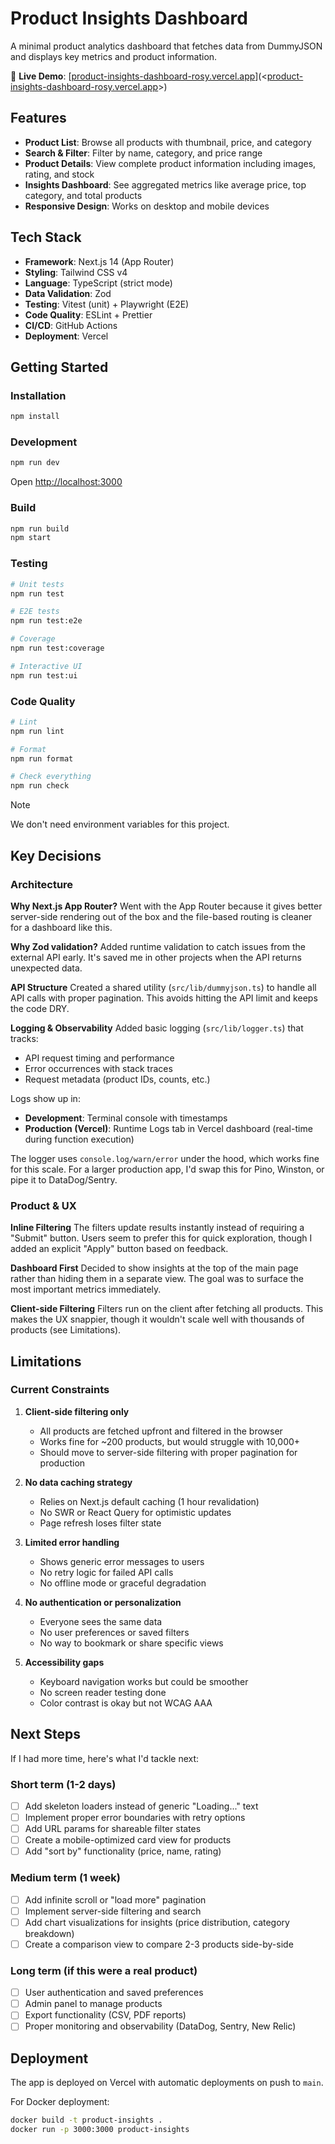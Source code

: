 # Product Insights Dashboard

A minimal product analytics dashboard that fetches data from DummyJSON and displays key metrics and product information.

🔗 **Live Demo**: [[product-insights-dashboard-rosy.vercel.app](https://product-insights-dashboard-rosy.vercel.app/)](<[product-insights-dashboard-rosy.vercel.app](https://product-insights-dashboard-rosy.vercel.app/)>)

## Features

- **Product List**: Browse all products with thumbnail, price, and category
- **Search & Filter**: Filter by name, category, and price range
- **Product Details**: View complete product information including images, rating, and stock
- **Insights Dashboard**: See aggregated metrics like average price, top category, and total products
- **Responsive Design**: Works on desktop and mobile devices

## Tech Stack

- **Framework**: Next.js 14 (App Router)
- **Styling**: Tailwind CSS v4
- **Language**: TypeScript (strict mode)
- **Data Validation**: Zod
- **Testing**: Vitest (unit) + Playwright (E2E)
- **Code Quality**: ESLint + Prettier
- **CI/CD**: GitHub Actions
- **Deployment**: Vercel

## Getting Started

### Installation

```bash
npm install
```

### Development

```bash
npm run dev
```

Open [http://localhost:3000](http://localhost:3000)

### Build

```bash
npm run build
npm start
```

### Testing

```bash
# Unit tests
npm run test

# E2E tests
npm run test:e2e

# Coverage
npm run test:coverage

# Interactive UI
npm run test:ui
```

### Code Quality

```bash
# Lint
npm run lint

# Format
npm run format

# Check everything
npm run check
```

> [!NOTE]
> We don't need environment variables for this project.

## Key Decisions

### Architecture

**Why Next.js App Router?**
Went with the App Router because it gives better server-side rendering out of the box and the file-based routing is cleaner for a dashboard like this.

**Why Zod validation?**
Added runtime validation to catch issues from the external API early. It's saved me in other projects when the API returns unexpected data.

**API Structure**
Created a shared utility (`src/lib/dummyjson.ts`) to handle all API calls with proper pagination. This avoids hitting the API limit and keeps the code DRY.

**Logging & Observability**
Added basic logging (`src/lib/logger.ts`) that tracks:

- API request timing and performance
- Error occurrences with stack traces
- Request metadata (product IDs, counts, etc.)

Logs show up in:

- **Development**: Terminal console with timestamps
- **Production (Vercel)**: Runtime Logs tab in Vercel dashboard (real-time during function execution)

The logger uses `console.log/warn/error` under the hood, which works fine for this scale. For a larger production app, I'd swap this for Pino, Winston, or pipe it to DataDog/Sentry.

### Product & UX

**Inline Filtering**
The filters update results instantly instead of requiring a "Submit" button. Users seem to prefer this for quick exploration, though I added an explicit "Apply" button based on feedback.

**Dashboard First**
Decided to show insights at the top of the main page rather than hiding them in a separate view. The goal was to surface the most important metrics immediately.

**Client-side Filtering**
Filters run on the client after fetching all products. This makes the UX snappier, though it wouldn't scale well with thousands of products (see Limitations).

## Limitations

### Current Constraints

1. **Client-side filtering only**
   - All products are fetched upfront and filtered in the browser
   - Works fine for ~200 products, but would struggle with 10,000+
   - Should move to server-side filtering with proper pagination for production

2. **No data caching strategy**
   - Relies on Next.js default caching (1 hour revalidation)
   - No SWR or React Query for optimistic updates
   - Page refresh loses filter state

3. **Limited error handling**
   - Shows generic error messages to users
   - No retry logic for failed API calls
   - No offline mode or graceful degradation

4. **No authentication or personalization**
   - Everyone sees the same data
   - No user preferences or saved filters
   - No way to bookmark or share specific views

5. **Accessibility gaps**
   - Keyboard navigation works but could be smoother
   - No screen reader testing done
   - Color contrast is okay but not WCAG AAA

## Next Steps

If I had more time, here's what I'd tackle next:

### Short term (1-2 days)

- [ ] Add skeleton loaders instead of generic "Loading..." text
- [ ] Implement proper error boundaries with retry options
- [ ] Add URL params for shareable filter states
- [ ] Create a mobile-optimized card view for products
- [ ] Add "sort by" functionality (price, name, rating)

### Medium term (1 week)

- [ ] Add infinite scroll or "load more" pagination
- [ ] Implement server-side filtering and search
- [ ] Add chart visualizations for insights (price distribution, category breakdown)
- [ ] Create a comparison view to compare 2-3 products side-by-side

### Long term (if this were a real product)

- [ ] User authentication and saved preferences
- [ ] Admin panel to manage products
- [ ] Export functionality (CSV, PDF reports)
- [ ] Proper monitoring and observability (DataDog, Sentry, New Relic)

## Deployment

The app is deployed on Vercel with automatic deployments on push to `main`.

For Docker deployment:

```bash
docker build -t product-insights .
docker run -p 3000:3000 product-insights
```
